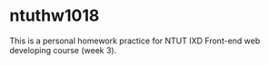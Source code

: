 # ntuthw1018
This is a personal homework practice for NTUT IXD Front-end web developing course (week 3).

